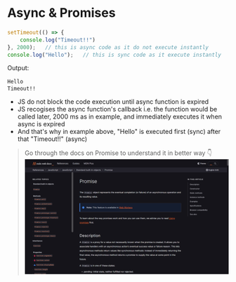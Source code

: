 # Async & Promises
```js
setTimeout(() => {
    console.log("Timeout!!")
}, 2000);   // this is async code as it do not execute instantly
console.log("Hello");   // this is sync code as it execute instantly
```
Output:
```
Hello
Timeout!!
```
- JS do not block the code execution until async function is expired
- JS recogises the async function's callback i.e. the function would be called later, 2000 ms as in example, and immediately executes it when async is expired
- And that's why in example above, "Hello" is executed first (sync) after that "Timeout!!" (async)

>Go through the docs on Promise to understand it in better way 👇
[![Promise](./screen_shots/promise.png)](https://developer.mozilla.org/en-US/docs/Web/JavaScript/Reference/Global_Objects/Promise)